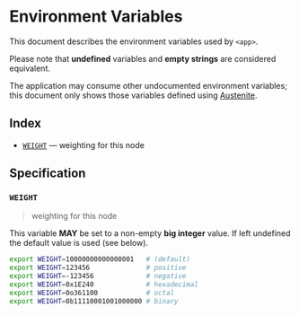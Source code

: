 # Environment Variables

This document describes the environment variables used by `<app>`.

Please note that **undefined** variables and **empty strings** are considered
equivalent.

The application may consume other undocumented environment variables; this
document only shows those variables defined using [Austenite].

[austenite]: https://github.com/ezzatron/austenite

## Index

- [`WEIGHT`](#WEIGHT) — weighting for this node

## Specification

### `WEIGHT`

> weighting for this node

This variable **MAY** be set to a non-empty **big integer** value.
If left undefined the default value is used (see below).

```sh
export WEIGHT=10000000000000001   # (default)
export WEIGHT=123456              # positive
export WEIGHT=-123456             # negative
export WEIGHT=0x1E240             # hexadecimal
export WEIGHT=0o361100            # octal
export WEIGHT=0b11110001001000000 # binary
```
